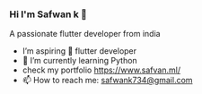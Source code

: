### Hi I'm Safwan k 👋

  A passionate flutter developer from india


- I’m aspiring 🔭 flutter developer
- 🌱 I’m currently learning Python
- check my portfolio https://www.safvan.ml/
- 📫 How to reach me: safwank734@gmail.com


